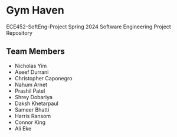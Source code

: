 # Gym Haven
ECE452-SoftEng-Project
Spring 2024 Software Engineering Project Repository

## Team Members
- Nicholas Yim
- Aseef Durrani
- Christopher Caponegro
- Nahum Arnet
- Prashil Patel
- Shrey Dobariya
- Daksh Khetarpaul
- Sameer Bhatti
- Harris Ransom
- Connor King
- Ali Eke